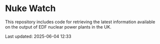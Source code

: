 # Nuke Watch

This repository includes code for retrieving the latest information available on the output of EDF nuclear power plants in the UK.

Last updated: 2025-06-04 12:33